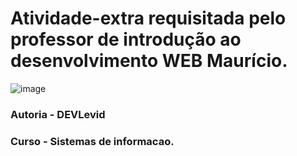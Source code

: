 # Atividade-extra requisitada pelo professor de introdução ao desenvolvimento WEB Maurício.

![image](https://github.com/DEVLevid/Atividade-extra/assets/120687641/9e8b6b63-72f5-4b6c-b3cc-ca1b343370dc)

### Autoria - DEVLevid
### Curso - Sistemas de informacao.
